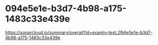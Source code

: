 # 094e5e1e-b3d7-4b98-a175-1483c33e439e
https://sonarcloud.io/summary/overall?id=examly-test_094e5e1e-b3d7-4b98-a175-1483c33e439e
